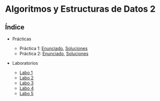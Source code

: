 # Algoritmos y Estructuras de Datos 2

## Índice


- Prácticas

  - Práctica 1: [Enunciado](Prácticas/Práctica_1/Especificacion.pdf), [Soluciones](Prácticas/Práctica_1)
  - Práctica 2: [Enunciado](Prácticas/Práctica_2/Complejidad.pdf), [Soluciones](Prácticas/Práctica_2)
  
- Laboratorios

  - [Labo 1](Laboratorios/Labo01)
  - [Labo 2](Laboratorios/Labo02)
  - [Labo 3](Laboratorios/Labo03)
  - [Labo 4](Laboratorios/Labo04)
  - [Labo 5](Laboratorios/Labo05)
